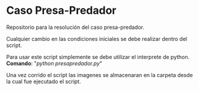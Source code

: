 # Caso Presa-Predador
Repositorio para la resolución del caso presa-predador. 

Cualquier cambio en las condiciones iniciales se debe realizar dentro del script.

Para usar este script simplemente se debe utilizar el interprete de python. 
**Comando**: "*python presapredador.py*"

Una vez corrido el script las imagenes se almacenaran en la carpeta desde la cual fue ejecutado el script.
